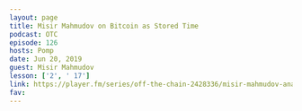 ```yaml
---
layout: page
title: Misir Mahmudov on Bitcoin as Stored Time
podcast: OTC
episode: 126
hosts: Pomp
date: Jun 20, 2019
guest: Misir Mahmudov
lesson: ['2', ' 17']
link: https://player.fm/series/off-the-chain-2428336/misir-mahmudov-analyst-at-adaptive-capital-why-bitcoin-is-stored-time
fav: 
---
```

